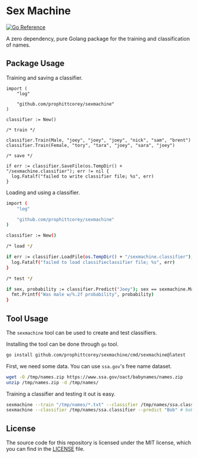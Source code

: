 # Sex Machine

[![Go Reference](https://pkg.go.dev/badge/github.com/prophittcorey/sexmachine.svg)](https://pkg.go.dev/github.com/prophittcorey/sexmachine)

A zero dependency, pure Golang package for the training and classification of names.

## Package Usage

Training and saving a classifier.

```golang
import (
    "log"

    "github.com/prophittcorey/sexmachine"
)

classifier := New()

/* train */

classifier.Train(Male, "joey", "joey", "joey", "nick", "sam", "brent")
classifier.Train(Female, "tory", "tara", "joey", "sara", "joey")

/* save */

if err := classifier.SaveFile(os.TempDir() + "/sexmachine.classifier"); err != nil {
  log.Fatalf("failed to write classifier file; %s", err)
}
```

Loading and using a classifier.

```bash
import (
    "log"

    "github.com/prophittcorey/sexmachine"
)

classifier := New()

/* load */

if err := classifier.LoadFile(os.TempDir() + "/sexmachine.classifier"); err != nil {
  log.Fatalf("failed to load classifieclassifier file; %s", err)
}

/* test */

if sex, probability := classifier.Predict("Joey"); sex == sexmachine.Male {
  fmt.Printf("Was male w/%.2f probability", probability)
}
```

## Tool Usage

The `sexmachine` tool can be used to create and test classifiers.

Installing the tool can be done through `go` tool.

```bash
go install github.com/prophittcorey/sexmachine/cmd/sexmachine@latest
```

First, we need some data. You can use `ssa.gov`'s free name dataset.

```bash
wget -O /tmp/names.zip https://www.ssa.gov/oact/babynames/names.zip
unzip /tmp/names.zip -d /tmp/names/
```

Training a classifier and testing it out is easy.

```bash
sexmachine --train "/tmp/names/*.txt" --classifier /tmp/names/ssa.classifier
sexmachine --classifier /tmp/names/ssa.classifier --predict "Bob" # bob is male (99.65%)
```

## License

The source code for this repository is licensed under the MIT license, which you can
find in the [LICENSE](LICENSE.md) file.
